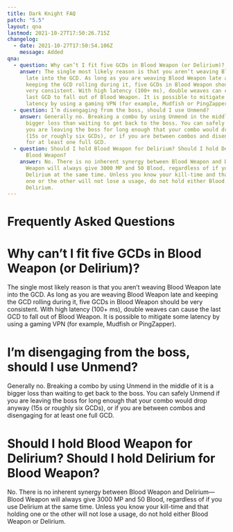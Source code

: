 ```yaml
---
title: Dark Knight FAQ
patch: "5.5"
layout: qna
lastmod: 2021-10-27T17:50:26.715Z
changelog:
  - date: 2021-10-27T17:50:54.106Z
    message: Added
qna:
  - question: Why can’t I fit five GCDs in Blood Weapon (or Delirium)?
    answer: The single most likely reason is that you aren’t weaving Blood Weapon
      late into the GCD. As long as you are weaving Blood Weapon late and
      keeping the GCD rolling during it, five GCDs in Blood Weapon should be
      very consistent. With high latency (100+ ms), double weaves can cause the
      last GCD to fall out of Blood Weapon. It is possible to mitigate some
      latency by using a gaming VPN (for example, Mudfish or PingZapper).
  - question: I’m disengaging from the boss, should I use Unmend?
    answer: Generally no. Breaking a combo by using Unmend in the middle of it is a
      bigger loss than waiting to get back to the boss. You can safely Unmend if
      you are leaving the boss for long enough that your combo would drop anyway
      (15s or roughly six GCDs), or if you are between combos and disengaging
      for at least one full GCD.
  - question: Should I hold Blood Weapon for Delirium? Should I hold Delirium for
      Blood Weapon?
    answer: No. There is no inherent synergy between Blood Weapon and Delirium—Blood
      Weapon will always give 3000 MP and 50 Blood, regardless of if you use
      Delirium at the same time. Unless you know your kill-time and that holding
      one or the other will not lose a usage, do not hold either Blood Weapon or
      Delirium.
---
```

# Frequently Asked Questions

# Why can’t I fit five GCDs in Blood Weapon (or Delirium)?

The single most likely reason is that you aren’t weaving Blood Weapon late into the GCD. As long as you are weaving Blood Weapon late and keeping the GCD rolling during it, five GCDs in Blood Weapon should be very consistent. With high latency (100+ ms), double weaves can cause the last GCD to fall out of Blood Weapon. It is possible to mitigate some latency by using a gaming VPN (for example, Mudfish or PingZapper).

# I’m disengaging from the boss, should I use Unmend?

Generally no. Breaking a combo by using Unmend in the middle of it is a bigger loss than waiting to get back to the boss. You can safely Unmend if you are leaving the boss for long enough that your combo would drop anyway (15s or roughly six GCDs), or if you are between combos and disengaging for at least one full GCD.

# Should I hold Blood Weapon for Delirium? Should I hold Delirium for Blood Weapon?

No. There is no inherent synergy between Blood Weapon and Delirium—Blood Weapon will always give 3000 MP and 50 Blood, regardless of if you use Delirium at the same time. Unless you know your kill-time and that holding one or the other will not lose a usage, do not hold either Blood Weapon or Delirium.